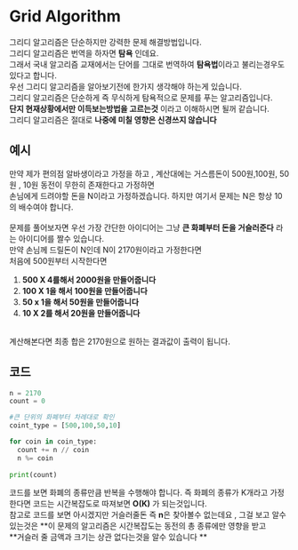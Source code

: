 # Grid Algorithm

그리디 알고리즘은 단순하지만 강력한 문제 해결방법입니다.<br />
그리디 알고리즘은 번역을 하자면 **탐욕** 인데요.<br />
그래서 국내 알고리즘 교재에서는 단어를 그대로 번역하여 **탐욕법**이라고 불리는경우도 있다고 합니다.<br />
우선 그리디 알고리즘을 알아보기전에 한가지 생각해야 하는게 있습니다. <br />
그리디 알고리즘은 단순하게 즉 무식하게 탐욕적으로 문제를 푸는 알고리즘입니다.<br />
**단지 현재상황에서만 이득보는방법을 고르는것** 이라고 이해하시면 될꺼 같습니다.<br />
그리디 알고리즘은 절대로 **나중에 미칠 영향은 신경쓰지 않습니다**

## 예시
만약 제가 편의점 알바생이라고 가정을 하고 , 계산대에는 거스름돈이 500원,100원, 50원 , 10원 동전이 무한히 존재한다고 가정하면<br />
손님에게 드려야할 돈을 N이라고 가정하겠습니다. 하지만 여기서 문제는 N은 항상 10의 배수여야 합니다.<br />
<br />
문제를 풀어보자면 우선 가장 간단한 아이디어는 그냥 **큰 화폐부터 돈을 거슬러준다** 라는 아이디어를 짤수 있습니다.<br />
만약 손님께 드릴돈이 N인데 N이 2170원이라고 가정한다면 <br />
처음에 500원부터 시작한다면 
1. **500 X 4를해서 2000원을 만들어줍니다** 
2. **100 X 1을 해서 100원을 만들어줍니다**
3. **50 x 1을 해서 50원을 만들어줍니다** 
4. **10 X 2를 해서 20원을 만들어줍니다**
<br />
계산해본다면 최종 합은 2170원으로 원하는 결과값이 출력이 됩니다.

## 코드
~~~python
n = 2170
count = 0

#큰 단위의 화폐부터 차례대로 확인
coint_type = [500,100,50,10]

for coin in coin_type:
  count += n // coin 
  n %= coin
  
print(count)
~~~

코드를 보면 화폐의 종류만큼 반복을 수행해야 합니다. 즉 화폐의 종류가 K개라고 가정한다면 코드는 시간복잡도로 따져보면  **O(K)** 가 되는것입니다.<br />
참고로 코드를 보면 아시겠지만 거슬러줄돈 즉 **n**은 찾아볼수 없는데요 , 그걸 보고 알수 있는것은 **이 문제의 알고리즘은 시간복잡도는 동전의 총 종류에만 영향을 받고 <br />
**거슬러 줄 금액과 크기는 상관 없다는것을 알수 있습니다 **




